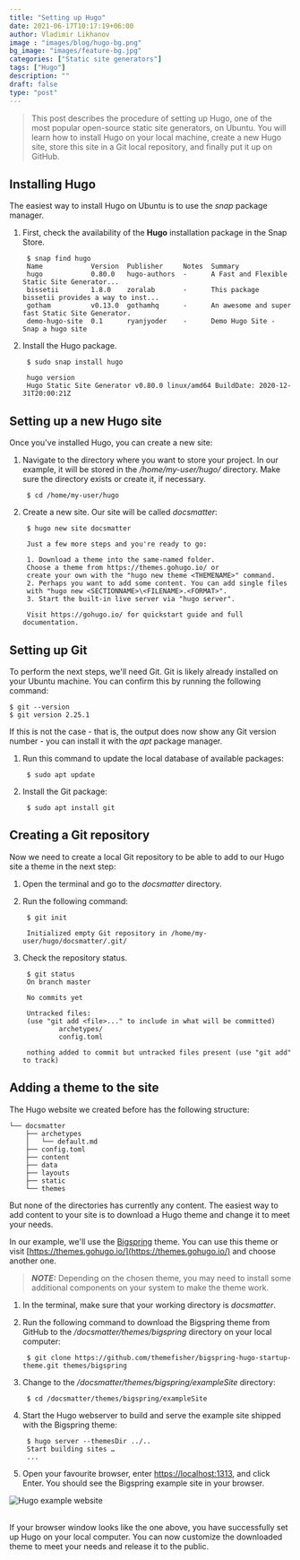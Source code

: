 ```yaml
---
title: "Setting up Hugo"
date: 2021-06-17T10:17:19+06:00
author: Vladimir Likhanov
image : "images/blog/hugo-bg.png"
bg_image: "images/feature-bg.jpg"
categories: ["Static site generators"]
tags: ["Hugo"]
description: ""
draft: false
type: "post"
---
```



> This post describes the procedure of setting up Hugo, one of the most popular open-source static site generators, on Ubuntu. You will learn how to install Hugo on your local machine, create a new Hugo site, store this site in a Git local repository, and finally put it up on GitHub.

## Installing Hugo
The easiest way to install Hugo on Ubuntu is to use the *snap* package manager.

1. First, check the availability of the **Hugo** installation package in the Snap Store.

        $ snap find hugo
        Name            Version  Publisher     Notes  Summary
        hugo            0.80.0   hugo-authors  -      A Fast and Flexible Static Site Generator...
        bissetii        1.8.0    zoralab       -      This package bissetii provides a way to inst...
        gotham          v0.13.0  gothamhq      -      An awesome and super fast Static Site Generator.
        demo-hugo-site  0.1      ryanjyoder    -      Demo Hugo Site - Snap a hugo site

2. Install the Hugo package.

        $ sudo snap install hugo

        hugo version
        Hugo Static Site Generator v0.80.0 linux/amd64 BuildDate: 2020-12-31T20:00:21Z

## Setting up a new Hugo site

Once you've installed Hugo, you can create a new site:

1. Navigate to the directory where you want to store your project. In our example, it will be stored in the */home/my-user/hugo/* directory. Make sure the directory exists or create it, if necessary.

        $ cd /home/my-user/hugo

2. Create a new site. Our site will be called *docsmatter*:

        $ hugo new site docsmatter

        Just a few more steps and you're ready to go:

        1. Download a theme into the same-named folder.
        Choose a theme from https://themes.gohugo.io/ or
        create your own with the "hugo new theme <THEMENAME>" command.
        2. Perhaps you want to add some content. You can add single files
        with "hugo new <SECTIONNAME>\<FILENAME>.<FORMAT>".
        3. Start the built-in live server via "hugo server".

        Visit https://gohugo.io/ for quickstart guide and full documentation.


## Setting up Git

To perform the next steps, we'll need Git. Git is likely already installed on your Ubuntu machine. You can confirm this by running the following command:

    $ git --version
    $ git version 2.25.1

If this is not the case - that is, the output does now show any Git version number - you can install it with the *apt* package manager.

1. Run this command to update the local database of available packages:

        $ sudo apt update

2. Install the Git package:

        $ sudo apt install git

## Creating a Git repository

Now we need to create a local Git repository to be able to add to our Hugo site a theme in the next step:

1. Open the terminal and go to the *docsmatter* directory.

2. Run the following command:

        $ git init

        Initialized empty Git repository in /home/my-user/hugo/docsmatter/.git/

3. Check the repository status.

        $ git status
        On branch master

        No commits yet

        Untracked files:
        (use "git add <file>..." to include in what will be committed)
                archetypes/
                config.toml

        nothing added to commit but untracked files present (use "git add" to track)

## Adding a theme to the site

The Hugo website we created before has the following structure:

    └── docsmatter
        ├── archetypes
        │   └── default.md
        ├── config.toml
        ├── content
        ├── data
        ├── layouts
        ├── static
        └── themes

But none of the directories has currently any content. The easiest way to add content to your site is to download a Hugo theme and change it to meet your needs.

In our example, we'll use the [Bigspring](https://themes.gohugo.io/themes/bigspring-hugo-startup-theme/) theme. You can use this theme or visit [https://themes.gohugo.io/](https://themes.gohugo.io/) and choose another one.

> **_NOTE:_**  Depending on the chosen theme, you may need to install some additional components on your system to make the theme work.

1. In the terminal, make sure that your working directory is *docsmatter*.

2. Run the following command to download the Bigspring theme from GitHub to the */docsmatter/themes/bigspring* directory on your local computer:

        $ git clone https://github.com/themefisher/bigspring-hugo-startup-theme.git themes/bigspring

3. Change to the */docsmatter/themes/bigspring/exampleSite* directory:

        $ cd /docsmatter/themes/bigspring/exampleSite

4. Start the Hugo webserver to build and serve the example site shipped with the Bigspring theme:

        $ hugo server --themesDir ../..
        Start building sites …
        ...

5. Open your favourite browser, enter [https://localhost:1313](https://localhost:1313), and click Enter. You should see the Bigspring example site in your browser.

![Hugo example website](/images/blog/hugo-example-site.png)

<br />If your browser window looks like the one above, you have successfully set up Hugo on your local computer. You can now customize the downloaded theme to meet your needs and release it to the public.